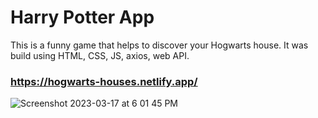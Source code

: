 # Harry Potter App
This is a funny game that helps to discover your Hogwarts house. It was build using HTML, CSS, JS, axios, web API.
### https://hogwarts-houses.netlify.app/
![Screenshot 2023-03-17 at 6 01 45 PM](https://user-images.githubusercontent.com/30150366/226074857-e14d228e-409f-40b3-a81e-ccaa37c7bbd3.png)
